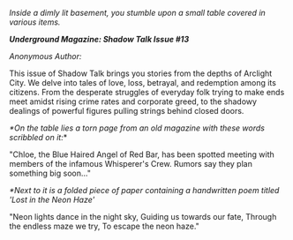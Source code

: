 
*Inside a dimly lit basement, you stumble upon a small table covered in various items.*

***Underground Magazine: Shadow Talk Issue #13***

_Anonymous Author:_

This issue of Shadow Talk brings you stories from the depths of Arclight City. We delve into tales of love, loss, betrayal, and redemption among its citizens. From the desperate struggles of everyday folk trying to make ends meet amidst rising crime rates and corporate greed, to the shadowy dealings of powerful figures pulling strings behind closed doors.

_*On the table lies a torn page from an old magazine with these words scribbled on it:_*

"Chloe, the Blue Haired Angel of Red Bar, has been spotted meeting with members of the infamous Whisperer's Crew. Rumors say they plan something big soon..."

_*Next to it is a folded piece of paper containing a handwritten poem titled 'Lost in the Neon Haze'_

"Neon lights dance in the night sky,
Guiding us towards our fate,
Through the endless maze we try,
To escape the neon haze."
